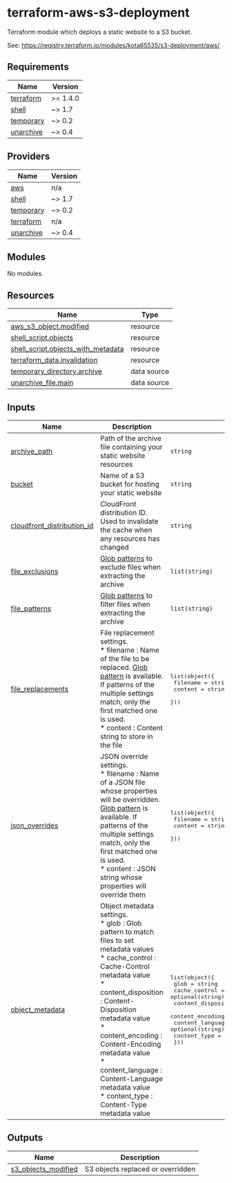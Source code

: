 # terraform-aws-s3-deployment

Terraform module which deploys a static website to a S3 bucket.

See: https://registry.terraform.io/modules/kota65535/s3-deployment/aws/

<!-- BEGIN_TF_DOCS -->
## Requirements

| Name | Version |
|------|---------|
| <a name="requirement_terraform"></a> [terraform](#requirement\_terraform) | >= 1.4.0 |
| <a name="requirement_shell"></a> [shell](#requirement\_shell) | ~> 1.7 |
| <a name="requirement_temporary"></a> [temporary](#requirement\_temporary) | ~> 0.2 |
| <a name="requirement_unarchive"></a> [unarchive](#requirement\_unarchive) | ~> 0.4 |

## Providers

| Name | Version |
|------|---------|
| <a name="provider_aws"></a> [aws](#provider\_aws) | n/a |
| <a name="provider_shell"></a> [shell](#provider\_shell) | ~> 1.7 |
| <a name="provider_temporary"></a> [temporary](#provider\_temporary) | ~> 0.2 |
| <a name="provider_terraform"></a> [terraform](#provider\_terraform) | n/a |
| <a name="provider_unarchive"></a> [unarchive](#provider\_unarchive) | ~> 0.4 |

## Modules

No modules.

## Resources

| Name | Type |
|------|------|
| [aws_s3_object.modified](https://registry.terraform.io/providers/hashicorp/aws/latest/docs/resources/s3_object) | resource |
| [shell_script.objects](https://registry.terraform.io/providers/scottwinkler/shell/latest/docs/resources/script) | resource |
| [shell_script.objects_with_metadata](https://registry.terraform.io/providers/scottwinkler/shell/latest/docs/resources/script) | resource |
| [terraform_data.invalidation](https://registry.terraform.io/providers/hashicorp/terraform/latest/docs/resources/data) | resource |
| [temporary_directory.archive](https://registry.terraform.io/providers/kota65535/temporary/latest/docs/data-sources/directory) | data source |
| [unarchive_file.main](https://registry.terraform.io/providers/kota65535/unarchive/latest/docs/data-sources/file) | data source |

## Inputs

| Name | Description | Type | Default | Required |
|------|-------------|------|---------|:--------:|
| <a name="input_archive_path"></a> [archive\_path](#input\_archive\_path) | Path of the archive file containing your static website resources | `string` | n/a | yes |
| <a name="input_bucket"></a> [bucket](#input\_bucket) | Name of a S3 bucket for hosting your static website | `string` | n/a | yes |
| <a name="input_cloudfront_distribution_id"></a> [cloudfront\_distribution\_id](#input\_cloudfront\_distribution\_id) | CloudFront distribution ID. Used to invalidate the cache when any resources has changed | `string` | `""` | no |
| <a name="input_file_exclusions"></a> [file\_exclusions](#input\_file\_exclusions) | [Glob patterns](https://developer.hashicorp.com/terraform/language/functions/fileset) to exclude files when extracting the archive | `list(string)` | `null` | no |
| <a name="input_file_patterns"></a> [file\_patterns](#input\_file\_patterns) | [Glob patterns](https://developer.hashicorp.com/terraform/language/functions/fileset) to filter files when extracting the archive | `list(string)` | `null` | no |
| <a name="input_file_replacements"></a> [file\_replacements](#input\_file\_replacements) | File replacement settings.<br>* filename : Name of the file to be replaced. [Glob pattern](https://developer.hashicorp.com/terraform/language/functions/fileset) is available. If patterns of the multiple settings match, only the first matched one is used.<br>* content  : Content string to store in the file | <pre>list(object({<br>    filename = string<br>    content  = string<br>  }))</pre> | `[]` | no |
| <a name="input_json_overrides"></a> [json\_overrides](#input\_json\_overrides) | JSON override settings.<br>* filename : Name of a JSON file whose properties will be overridden. [Glob pattern](https://developer.hashicorp.com/terraform/language/functions/fileset) is available. If patterns of the multiple settings match, only the first matched one is used.<br>* content  : JSON string whose properties will override them | <pre>list(object({<br>    filename = string<br>    content  = string<br>  }))</pre> | `[]` | no |
| <a name="input_object_metadata"></a> [object\_metadata](#input\_object\_metadata) | Object metadata settings.<br>* glob                : Glob pattern to match files to set metadata values<br>* cache\_control       : Cache-Control metadata value<br>* content\_disposition : Content-Disposition metadata value<br>* content\_encoding    : Content-Encoding metadata value<br>* content\_language    : Content-Language metadata value<br>* content\_type        : Content-Type metadata value | <pre>list(object({<br>    glob                = string<br>    cache_control       = optional(string)<br>    content_disposition = optional(string)<br>    content_encoding    = optional(string)<br>    content_language    = optional(string)<br>    content_type        = optional(string)<br>  }))</pre> | `[]` | no |

## Outputs

| Name | Description |
|------|-------------|
| <a name="output_s3_objects_modified"></a> [s3\_objects\_modified](#output\_s3\_objects\_modified) | S3 objects replaced or overridden |
<!-- END_TF_DOCS -->

